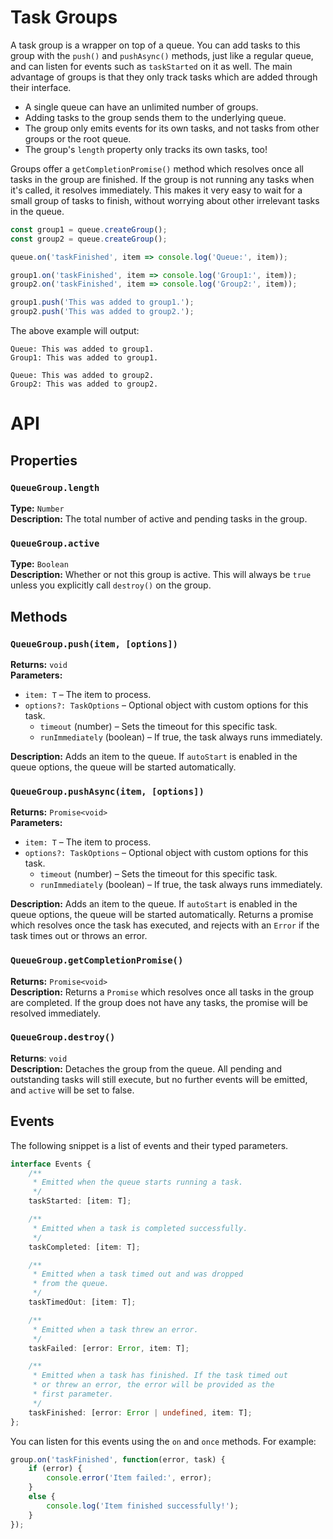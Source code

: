 # Task Groups

A task group is a wrapper on top of a queue. You can add tasks to this group with the `push()` and `pushAsync()` methods, just like a regular queue, and can listen for events such as `taskStarted` on it as well. The main advantage of groups is that they only track tasks which are added through their interface.

- A single queue can have an unlimited number of groups.
- Adding tasks to the group sends them to the underlying queue.
- The group only emits events for its own tasks, and not tasks from other groups or the root queue.
- The group's `length` property only tracks its own tasks, too!

Groups offer a `getCompletionPromise()` method which resolves once all tasks in the group are finished. If the group is not running any tasks when it's called, it resolves immediately. This makes it very easy to wait for a small group of tasks to finish, without worrying about other irrelevant tasks in the queue.

```ts
const group1 = queue.createGroup();
const group2 = queue.createGroup();

queue.on('taskFinished', item => console.log('Queue:', item));

group1.on('taskFinished', item => console.log('Group1:', item));
group2.on('taskFinished', item => console.log('Group2:', item));

group1.push('This was added to group1.');
group2.push('This was added to group2.');
```

The above example will output:

```
Queue: This was added to group1.
Group1: This was added to group1.

Queue: This was added to group2.
Group2: This was added to group2.
```

# API

## Properties

### `QueueGroup.length`

**Type:** `Number`\
**Description:** The total number of active and pending tasks in the group.

### `QueueGroup.active`

**Type:** `Boolean`\
**Description:** Whether or not this group is active. This will always be `true` unless you explicitly call `destroy()` on the group.

## Methods

### `QueueGroup.push(item, [options])`

**Returns:** `void`\
**Parameters:**
- `item: T` – The item to process.
- `options?: TaskOptions` – Optional object with custom options for this task.
  - `timeout` (number) – Sets the timeout for this specific task.
  - `runImmediately` (boolean) – If true, the task always runs immediately.

**Description:** Adds an item to the queue. If `autoStart` is enabled in the queue options, the queue will be started automatically.

### `QueueGroup.pushAsync(item, [options])`

**Returns:** `Promise<void>`\
**Parameters:**
- `item: T` – The item to process.
- `options?: TaskOptions` – Optional object with custom options for this task.
  - `timeout` (number) – Sets the timeout for this specific task.
  - `runImmediately` (boolean) – If true, the task always runs immediately.

**Description:** Adds an item to the queue. If `autoStart` is enabled in the queue options, the queue will be started automatically. Returns a promise which resolves once the task has executed, and rejects with an `Error` if the task times out or throws an error.

### `QueueGroup.getCompletionPromise()`

**Returns:** `Promise<void>`\
**Description:** Returns a `Promise` which resolves once all tasks in the group are completed. If the group does not have any tasks, the promise will be resolved immediately.

### `QueueGroup.destroy()`

**Returns**: `void`\
**Description:** Detaches the group from the queue. All pending and outstanding tasks will still execute, but no further events will be emitted, and `active` will be set to false.

## Events

The following snippet is a list of events and their typed parameters.

```ts
interface Events {
    /**
     * Emitted when the queue starts running a task.
     */
    taskStarted: [item: T];

    /**
     * Emitted when a task is completed successfully.
     */
    taskCompleted: [item: T];

    /**
     * Emitted when a task timed out and was dropped
     * from the queue.
     */
    taskTimedOut: [item: T];

    /**
     * Emitted when a task threw an error.
     */
    taskFailed: [error: Error, item: T];

    /**
     * Emitted when a task has finished. If the task timed out
     * or threw an error, the error will be provided as the
     * first parameter.
     */
    taskFinished: [error: Error | undefined, item: T];
};
```

You can listen for this events using the `on` and `once` methods. For example:

```ts
group.on('taskFinished', function(error, task) {
    if (error) {
        console.error('Item failed:', error);
    }
    else {
        console.log('Item finished successfully!');
    }
});
```
